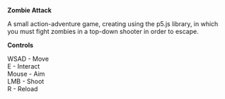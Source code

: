 **Zombie Attack**

A small action-adventure game, creating using the p5.js library, in which you must fight zombies in a top-down shooter in order to escape.

**Controls**

WSAD - Move <br />
E - Interact <br />
Mouse - Aim <br />
LMB - Shoot <br />
R - Reload
